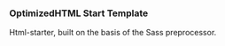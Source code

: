 <h3>OptimizedHTML Start Template</h3>

<p>Html-starter, built on the basis of the Sass preprocessor.</p>
